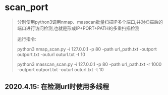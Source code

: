 # scan_port
> 分别使用python3调用nmap、masscan批量扫描IP多个端口,并对扫描后的端口进行访问检测,也就是形成IP+PORT+PATH的多重扫描检测
>
>运行指令:
>
>   python3 nmap_scan.py -i 127.0.0.1 -p 80 -path url_path.txt -outport outport.txt -outurl outurl.txt -t 10
>
>   python3 masscan_scan.py -i 127.0.0.1 -p 80 -path url_path.txt  -r 1000 -outport outport.txt -outurl outurl.txt -t 10

## 2020.4.15: 在检测url时使用多线程
